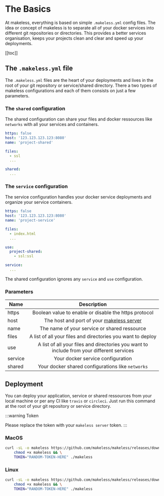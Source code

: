 # The Basics

At makeless, everything is based on simple `.makeless.yml` config files.
The idea or concept of makeless is to separate all of your docker services into different git repositories or directories.
This provides a better services organisation, keeps your projects clean and clear and speed up your deployments.

[[toc]]

## The `.makeless.yml` file

The `.makeless.yml` files are the heart of your deployments and lives in the root of your git repository or service/shared directory.
There a two types of makeless configurations and each of them consists on just a few parameters.

### The `shared` configuration 

The shared configuration can share your files and docker ressources like `networks` with all your services and containers.

```yaml
https: false
host: '123.123.123.123:8080'
name: 'project-shared'

files:
  - ssl
  ...

shared:
  ...
```

### The `service` configuration

The service configuration handles your docker service deployments and organize your service containers. 

```yaml
https: false
host: '123.123.123.123:8080'
name: 'project-service'

files:
  - index.html
  ...

use:
  project-shared:
    - ssl:ssl

service:
  ...
``` 

The shared configuration ignores any `service` and `use` configuration.

### Parameters

| Name          | Description                                                                               |
| ------------- |:-----------------------------------------------------------------------------------------:|
| https         | Boolean value to enable or disable the https protocol                                     |
| host          | The host and port of your [makeless server](/docs/1.0/makeless-server/introduction.md)    |
| name          | The name of your service or shared ressource                                              |
| files         | A list of all your files and directories you want to deploy                               |
| use           | A list of all your files and directories you want to include from your different services |
| service       | Your docker service configuration                                                         |
| shared        | Your docker shared configurations like `networks`                                         |

## Deployment

You can deploy your application, service or shared ressources from your local machine or per any CI like `travis` or `circleci`.
Just run this command at the root of your git repository or service directory.

:::warning Token

Please replace the token with your `makeless server` token.
:::

### MacOS

```bash
curl -sL -o makeless https://github.com/makeless/makeless/releases/download/v1.1.0/makeless-darwin && \
    chmod +x makeless && \
    TOKEN="RANDOM-TOKEN-HERE" ./makeless
```

### Linux

```bash
curl -sL -o makeless https://github.com/makeless/makeless/releases/download/v1.1.0/makeless-linux && \
    chmod +x makeless && \
    TOKEN="RANDOM-TOKEN-HERE" ./makeless
```
